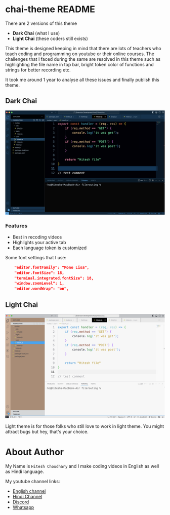 # chai-theme README

There are 2 versions of this theme
- **Dark Chai** (what I use)
- **Light Chai** (these coders still exists)

This theme is designed keeping in mind that there are lots of teachers who teach coding and programming on youtube or their online courses. The challenges that I faced during the same are resolved in this theme such as highlighting the file name in top bar, bright token color of functions and strings for better recording etc.

It took me around 1 year to analyse all these issues and finally publish this theme.

## Dark Chai

![Dark Theme](https://github.com/hiteshchoudhary/vscode-theme/raw/HEAD/images/dark-chai.png)

### Features
- Best in recoding videos
- Highlights your active tab
- Each language token is customized

Some font settings that I use:
```json
    "editor.fontFamily": "Mono Lisa",
    "editor.fontSize": 18,
    "terminal.integrated.fontSize": 18,
    "window.zoomLevel": 1,
    "editor.wordWrap": "on",

```

## Light Chai

![Dark Theme](https://github.com/hiteshchoudhary/vscode-theme/raw/HEAD/images/light-chai.png)

Light theme is for those folks who still love to work in light theme. You might attract bugs but hey, that's your choice.

# About Author

My Name is `Hitesh Choudhary` and I make coding videos in English as well as Hindi language.

My youtube channel links:

- [English channel](https://youtube.com/hiteshchoudharydotcom)
- [Hindi Channel](https://www.youtube.com/@chaiaurcode)
- [Discord](https://hitesh.ai/discord)
- [Whatsapp](https://hitesh.ai/whatsapp)
